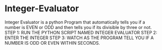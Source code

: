 # Integer-Evaluator
Integer Evaluator is a python Program that automatically tells you if a number is EVEN or ODD and then tells you if its divisible by three or not.
 STEP 1: RUN THE PYTHON SCRIPT NAMED INTEGER EVALUATOR 
 STEP 2: ENTER THE INTEGER 
 STEP 3: WATCH AS THE PROGRAM TELL YOU IF A NUMBER IS ODD OR EVEN WITHIN SECONDS.

